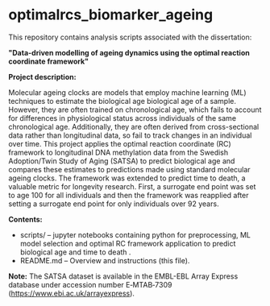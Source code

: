 # optimalrcs_biomarker_ageing

This repository contains analysis scripts associated with the dissertation:

**"Data-driven modelling of ageing dynamics using the optimal reaction coordinate framework"**

**Project description:**

Molecular ageing clocks are models that employ machine learning (ML) techniques to estimate the biological age biological age of a sample. However, they are often trained on chronological age, which fails to account for differences in physiological status across individuals of the same chronological age. Additionally, they are often derived from cross-sectional data rather than longitudinal data, so fail to track changes in an individual over time. This project applies the optimal reaction coordinate (RC) framework to longitudinal DNA methylation data from the Swedish Adoption/Twin Study of Aging (SATSA) to predict biological age and compares these estimates to predictions made using standard molecular ageing clocks. The framework was extended to predict time to death, a valuable metric for longevity research. First, a surrogate end point was set to age 100 for all individuals and then the framework was reapplied after setting a surrogate end point for only individuals over 92 years. 

**Contents:**
- scripts/ – jupyter notebooks containing python for preprocessing, ML model selection and optimal RC framework application to predict biological age and time to death .
- README.md – Overview and instructions (this file).

**Note:** The SATSA dataset is available in the EMBL-EBL Array Express database under accession number E‐MTAB‐7309 (https://www.ebi.ac.uk/arrayexpress). 

